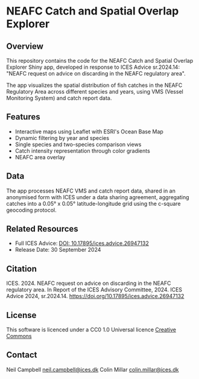 # NEAFC Catch and Spatial Overlap Explorer

## Overview

This repository contains the code for the NEAFC Catch and Spatial Overlap Explorer Shiny app, developed in response to ICES Advice sr.2024.14: "NEAFC request on advice on discarding in the NEAFC regulatory area".

The app visualizes the spatial distribution of fish catches in the NEAFC Regulatory Area across different species and years, using VMS (Vessel Monitoring System) and catch report data.

## Features

- Interactive maps using Leaflet with ESRI's Ocean Base Map
- Dynamic filtering by year and species
- Single species and two-species comparison views
- Catch intensity representation through color gradients
- NEAFC area overlay

## Data

The app processes NEAFC VMS and catch report data, shared in an anonymised form with ICES under a data sharing agreement, aggregating catches into a 0.05° x 0.05° latitude-longitude grid using the c-square geocoding protocol.

## Related Resources

- Full ICES Advice: [DOI: 10.17895/ices.advice.26947132](https://doi.org/10.17895/ices.advice.26947132)
- Release Date: 30 September 2024

## Citation

ICES. 2024. NEAFC request on advice on discarding in the NEAFC regulatory area. In Report of the ICES Advisory Committee, 2024. ICES Advice 2024, sr.2024.14. https://doi.org/10.17895/ices.advice.26947132

## License

This software is licenced under a CC0 1.0 Universal licence [Creative Commons](https://creativecommons.org/publicdomain/zero/1.0/)

## Contact
Neil Campbell neil.campbell@ices.dk
Colin Millar colin.millar@ices.dk
